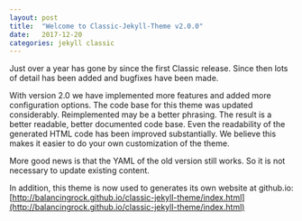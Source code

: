 ```yaml
---
layout: post
title:  "Welcome to Classic-Jekyll-Theme v2.0.0"
date:   2017-12-20
categories: jekyll classic
---
```

Just over a year has gone by since the first Classic release. Since then lots of detail has been added and bugfixes have been made.

With version 2.0 we have implemented more features and added more configuration options. The code base for this theme was updated considerably. Reimplemented may be a better phrasing. The result is a better readable, better documented code base. Even the readability of the generated HTML code has been improved substantially. We believe this makes it easier to do your own customization of the theme.

More good news is that the YAML of the old version still works. So it is not necessary to update existing content.

In addition, this theme is now used to generates its own website at github.io: [http://balancingrock.github.io/classic-jekyll-theme/index.html](http://balancingrock.github.io/classic-jekyll-theme/index.html)